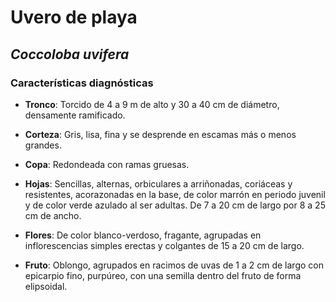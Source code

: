 # Uvero de playa
## *_Coccoloba uvifera_*
### Características diagnósticas

* **Tronco**: Torcido de 4 a 9 m de alto y 30 a 40 cm de diámetro, densamente ramificado.

* **Corteza**: Gris, lisa, fina y se desprende en escamas más o menos grandes.

* **Copa**: Redondeada con ramas gruesas.

* **Hojas**: Sencillas, alternas, orbiculares a arriñonadas, coriáceas y resistentes, acorazonadas en la base, de color marrón en periodo juvenil y de color verde azulado al ser adultas. De 7 a 20 cm de largo por 8 a 25 cm de ancho.

* **Flores**: De color blanco-verdoso, fragante, agrupadas en inflorescencias simples erectas y colgantes de 15 a 20 cm de largo.

* **Fruto**: Oblongo, agrupados en racimos de uvas de 1 a 2 cm de largo con epicarpio fino, purpúreo, con una semilla dentro del fruto de forma elipsoidal.